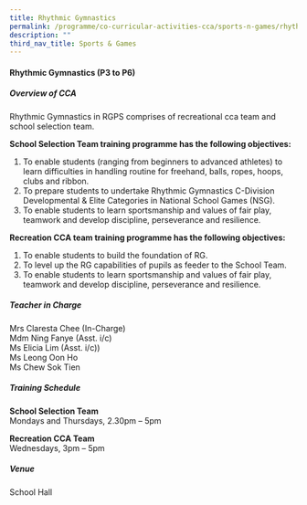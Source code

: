 ```yaml
---
title: Rhythmic Gymnastics
permalink: /programme/co-curricular-activities-cca/sports-n-games/rhythmic-gymnastics/
description: ""
third_nav_title: Sports & Games
---
```

#### **Rhythmic Gymnastics  (P3 to P6)**

##### **Overview of CCA**

Rhythmic Gymnastics in RGPS comprises of recreational cca team and school selection team. 

**School Selection Team training programme has the following objectives:** 
1. To enable students (ranging from beginners to advanced athletes) to learn difficulties in handling routine for freehand, balls, ropes, hoops, clubs and ribbon.
2. To prepare students to undertake Rhythmic Gymnastics C-Division Developmental & Elite Categories in National School Games (NSG).
3. To enable students to learn sportsmanship and values of fair play, teamwork and develop discipline, perseverance and resilience.

**Recreation CCA team training programme has the following objectives:**
1. To enable students to build the foundation of RG.
2. To level up the RG capabilities of pupils as feeder to the School Team.
3. To enable students to learn sportsmanship and values of fair play, teamwork and develop discipline, perseverance and resilience. 


##### **Teacher in Charge**

Mrs Claresta Chee (In-Charge)<br>
Mdm Ning Fanye (Asst. i/c)<br>
Ms Elicia Lim (Asst. i/c))<br>
Ms Leong Oon Ho <br>
Ms Chew Sok Tien 

##### **Training Schedule**  

**School Selection Team**<br>
Mondays and Thursdays, 2.30pm – 5pm

**Recreation CCA Team**<br>
Wednesdays, 3pm – 5pm

##### **Venue**
School Hall